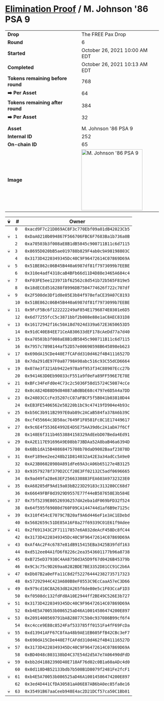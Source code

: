 # [Elimination Proof](./readme.md) / M. Johnson &#039;86 PSA 9

|||
|---|---|
| **Drop** | The FREE Pax Drop |
| **Round** | 6 |
| **Started** | October 26, 2021 10:00 AM EDT |
| **Completed** | October 26, 2021 10:13 AM EDT |
| **Tokens remaining before round** | 768 |
| **➡️ Per Asset** | 64 |
| **Tokens remaining after round** | 384 |
| **➡️ Per Asset** | 32 |
| | |
| **Asset** | M. Johnson &#039;86 PSA 9 |
| **Internal ID** | 252 |
| **On-chain ID** | 65 |
| **Image** | <img src="https://tcdn.blokpax.com/94aa4804-2e32-46e1-81b9-081bd67f276d/7a7b5a53110dcd2f79ca756d974c7b022a36a8a030e91ed64e96b1ac814ee851.jpg" height="200" alt="M. Johnson &#039;86 PSA 9" /> |


| 💀 | # | Owner |
| --- | --- | --- |
|  | `0` | `0xacd9F7c21D869AC8F3c770Ebf09a01dB42023Cb5` |
| 💀 | `1` | `0xDaA0210b094867F566706FBC6F7683Ba1b736a0B` |
|  | `2` | `0xa70503b3f008aE8B1dB5845c900711B11c6d7115` |
| 💀 | `3` | `0x8695D020bB5ae019788b829F4ab0c9A98198803C` |
|  | `4` | `0x3173D4220349345Dc40C9F96472614C07869D69A` |
| 💀 | `5` | `0x51BE862c06B45B440a6987df81f7973099b7EEBE` |
|  | `6` | `0x310e4adf4318caB4BFb66d11D4D88e3465A684c4` |
| 💀 | `7` | `0xF03FE5ee123971bf62562c8d541b72b565F819e5` |
|  | `8` | `0x18dECEd516288f8996DB7504774626f722c707df` |
| 💀 | `9` | `0x2F500de3Df1d0e05E3b84f978efaCE39A07C8193` |
|  | `10` | `0x51BE862c06B45B440a6987df81f7973099b7EEBE` |
| 💀 | `11` | `0x9FcF5Bc6f122222249aF854E1796874E0301e6D5` |
|  | `12` | `0x6d77255fcC5c3871bbf2b008e88e1aC8AEC831D8` |
| 💀 | `13` | `0x16172942f16c50A18d7024d339a672E3650653D5` |
|  | `14` | `0x91dC40E84EE71CeA830633dEF178cAeDd77a7d40` |
| 💀 | `15` | `0xa70503b3f008aE8B1dB5845c900711B11c6d7115` |
|  | `16` | `0x7957c7898144af52D57e00690598B645898eb623` |
| 💀 | `17` | `0x690dA15CDe440E7fCAFdd310d462f4B41116527D` |
|  | `18` | `0x7da291dE97F0a87798A98abc516c93C55dCD6664` |
| 💀 | `19` | `0x07Ae3f321Ab9422e978a9f953f34C88907Ecc27b` |
|  | `20` | `0x941463D0Eb90033cF551a9f0eFa89FF596E7E78E` |
| 💀 | `21` | `0xBFc34FeFd0e4C73c2c5036F58d15724C50874cCe` |
|  | `22` | `0x0cA824D88D9d84087aBdBbE68c4797e6D5A4a7DD` |
| 💀 | `23` | `0x24803CCcFe35207cC07aFBCF5f5B041b03810D44` |
|  | `24` | `0xEB3FE5406562e58220b1bC9c47419fD904e4b93c` |
| 💀 | `25` | `0xb56C3b911B2997E0ab89c2ACaB584fa378A6b39C` |
|  | `26` | `0xcf455664c3D50ac7649F1F0581Fc8C1E17449617` |
| 💀 | `27` | `0x9c6E4f5536E4992E4D5E75AA39d6c2A1aDA7f6Cf` |
|  | `28` | `0x148E6f311b4653884158329AdEebD07Beda4Ed91` |
| 💀 | `29` | `0xA2E117E91696A9E08bb73BDAa52A8baB46a6394D` |
|  | `30` | `0x6Bb1dA15B40868475708b70daD9002Baaf23878D` |
| 💀 | `31` | `0xeF189ee2ee248b21D814032a42E3a34adCc5A9e0` |
|  | `32` | `0xA23B06028980A891dFe69A3cA06b65127e4B3125` |
| 💀 | `33` | `0x93579278f379D2CCf20E3Ff02132C5adf0696665` |
|  | `34` | `0x9ad49fa28e63EF2566330883FEA603A9732323E0` |
| 💀 | `35` | `0xA68205dF9Ad19a03bB223D29183c313280CC68d7` |
|  | `36` | `0x66649FBF0d3929D9557E77f44eB587658E3b584E` |
| 💀 | `37` | `0x75f5239E80526936257dA2eba1dF069bFD32f524` |
|  | `38` | `0x64f595f69080d760F09CA144744d1af6B9e7125c` |
| 💀 | `39` | `0x310f454cE7079C7B20af9A6d446eF1e3AC1EDebd` |
|  | `40` | `0x5682659c51DE85A16F8a27f69339C01E61f9Adee` |
| 💀 | `41` | `0x2f691343C2F71117857e6A032deAcF458Dc8fC44` |
|  | `42` | `0x3173D4220349345Dc40C9F96472614C07869D69A` |
| 💀 | `43` | `0xAf4Ac2F4c6787e81dB915415EBa3425B39fdf163` |
|  | `44` | `0xd512ee04A1fD6f8226c2ea3543601177b96a8738` |
| 💀 | `45` | `0xB725eD37938C4AA8750d3A5D9f67d0426B45379b` |
|  | `46` | `0x9C3c75c9D269aa8282BDE7BE3352D81CC91C2b6A` |
| 💀 | `47` | `0xDb07B2a0eFFa11C8d2f522764442382735717323` |
|  | `48` | `0x57292944C423A680B8eF0553C9EcCaaA57eC3D66` |
| 💀 | `49` | `0x979cd16C8A263d82A265f6de80e5c1F03CcaF1D3` |
|  | `50` | `0xf0508dc132fdFd8A10E2944ff2BE49C526E3b727` |
| 💀 | `51` | `0x3173D4220349345Dc40C9F96472614C07869D69A` |
|  | `52` | `0xb4E5A70053b086525aD46A10014586474200E897` |
| 💀 | `53` | `0x2091400569791bA828077C5b0c937086B99cf6f4` |
|  | `54` | `0xc4cce9E88c8524Faf533785ff0151Fa4fF69FcDa` |
| 💀 | `55` | `0xd13941AFF67C8fAa48b9AE1EB605FfB42CBc3eF7` |
|  | `56` | `0x690dA15CDe440E7fCAFdd310d462f4B41116527D` |
| 💀 | `57` | `0x3173D4220349345Dc40C9F96472614C07869D69A` |
|  | `58` | `0xBD4048c803138bD4C37E54d2d5A7e7A06490dFdD` |
| 💀 | `59` | `0xbb2d41882390D40E718AF76d02c0B1a60aADc4d0` |
|  | `60` | `0x0d118D4B52133bdb7b500B1D8079f2481Fe2fcF1` |
| 💀 | `61` | `0xb4E5A70053b086525aD46A10014586474200E897` |
|  | `62` | `0x3ed4D441CfDA30581aA06E87AB6bA0ec85fa8e16` |
| 💀 | `63` | `0x35491B67aaCeeb948E4ac2D21DCf57ca50C1Bb01` |
